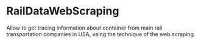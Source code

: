 # RailDataWebScraping
Allow to get tracing information about container from main rail transportation companies in USA, using the technique of the web scraping.
